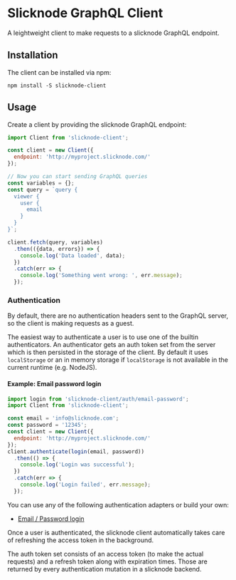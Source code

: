 # Slicknode GraphQL Client

A leightweight client to make requests to a slicknode GraphQL endpoint.

## Installation

The client can be installed via npm: 

    npm install -S slicknode-client

## Usage

Create a client by providing the slicknode GraphQL endpoint:

```javascript
import Client from 'slicknode-client';

const client = new Client({
  endpoint: 'http://myproject.slicknode.com/'
});

// Now you can start sending GraphQL queries
const variables = {};
const query = `query {
  viewer {
    user {
      email
    }
  }
}`;

client.fetch(query, variables)
  .then(({data, errors}) => {
    console.log('Data loaded', data);
  })
  .catch(err => {
    console.log('Something went wrong: ', err.message);
  });
```

### Authentication

By default, there are no authentication headers sent to the GraphQL server, so the
client is making requests as a guest. 

The easiest way to authenticate a user is to use one of the builtin authenticators. 
An authenticator gets an auth token set from the server which is then persisted in 
the storage of the client. By default it uses `localStorage` or an in memory storage
if `localStorage` is not available in the current runtime (e.g. NodeJS).


#### Example: Email password login

```javascript
import login from 'slicknode-client/auth/email-password';
import Client from 'slicknode-client';

const email = 'info@slicknode.com';
const password = '12345';
const client = new Client({
  endpoint: 'http://myproject.slicknode.com/'
});
client.authenticate(login(email, password))
  .then(() => {
    console.log('Login was successful');
  })
  .catch(err => {
    console.log('Login failed', err.message);
  });
```

You can use any of the following authentication adapters or build your own: 

- [Email / Password login](src/auth/email-password.md)

Once a user is authenticated, the slicknode client automatically takes care of
refreshing the access token in the background.

The auth token set consists of an access token (to make the actual requests) and a refresh
token along with expiration times. Those are returned by every authentication mutation
in a slicknode backend. 